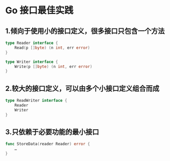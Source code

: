 # Go 接口最佳实践

## 1.倾向于使用小的接口定义，很多接口只包含一个方法

```go
type Reader interface {
    Read(p []byte) (n int, err error)
}

type Writer interface {
    Write(p []byte) (n int, err error)
}
```


## 2.较大的接口定义，可以由多个小接口定义组合而成

```go
type ReadWriter interface {
    Reader
    Writer
}
```


## 3.只依赖于必要功能的最小接口

```go
func StoreData(reader Reader) error {
    …
}
```
